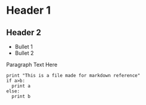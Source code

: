 # Header 1

## Header 2

* Bullet 1
* Bullet 2

Paragraph Text Here

```
print "This is a file made for markdown reference"
if a>b:
  print a
else:
  print b

